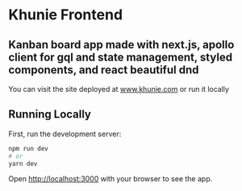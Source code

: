# Khunie Frontend

## Kanban board app made with next.js, apollo client for gql and state management, styled components, and react beautiful dnd

You can visit the site deployed at www.khunie.com or run it locally

## Running Locally

First, run the development server:

```bash
npm run dev
# or
yarn dev
```

Open [http://localhost:3000](http://localhost:3000) with your browser to see the app.
